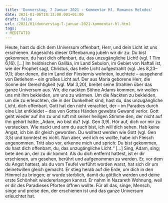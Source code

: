 ```yaml
---
title: 'Donnerstag, 7 Januar 2021 : Kommentar Hl. Romanos Melodos'
date: 2021-01-06T18:13:00.001+01:00
draft: false
url: /2021/01/donnerstag-7-januar-2021-kommentar-hl.html
tags: 
- MEDITATIO
---
```


Heute, hast du dich dem Universum offenbart, Herr, und dein Licht ist uns erschienen. Angesichts dieser Offenbarung jubeln wir dir zu: Du bist gekommen, du hast dich offenbart, du, das unzugängliche Licht! (vgl. 1 Tim 6,16). \[…\] Im heidnischen Galiläa, im Land Sebulon, im Gebiet von Naftali ist, wie der Prophet sagt, Christus, das helle Licht aufgestrahlt (vgl. Jes 8,23–9,1); über denen, die im Land der Finsternis wohnten, leuchtete – ausgehend von Betlehem – ein großes Licht auf. Der aus Maria geborene Herr, die Sonne der Gerechtigkeit (vgl. Mal 3,20), breitet seine Strahlen über das ganze Universum aus. Wir, die nackten Söhne Adams kommen, wir wollen uns mit ihm bekleiden, um uns zu wärmen. Um die Nackten zu bekleiden, um die zu erleuchten, die in der Dunkelheit sind, hast du, das unzugängliche Licht, dich offenbart. Gott hat den nicht verachtet, der – im Paradies durch eine List entkleidet – das von Gottes Händen gewebte Gewand verlor. Gott geht wieder auf ihn zu und ruft mit seiner heiligen Stimme den, der nicht auf ihn gehört hatte: „Adam, wo bist du? (vgl. Gen 3,9). Hör auf, dich vor mir zu verstecken. Wie nackt und arm du auch bist, ich will dich sehen. Hab keine Angst, ich bin dir gleich geworden. Du wolltest werden wie Gott (vgl. Gen 3,5) und konntest es nicht. Nun aber, weil ich es wollte, habe ich Fleisch angenommen. Tritt also vor, erkenne mich und sprich: Du bist gekommen, du hast dich offenbart, du, das unzugängliche Licht.“ \[…\] Sing, Adam, sing; bete den an, der zu dir kommt. Als du dich entfernt hattest, ist er dir erschienen, um gesehen, berührt und aufgenommen zu werden. Er, vor dem du Angst hattest, als du vom Teufel verführt worden warst, hat sich dir um deinetwillen gleich gemacht. Er stieg herab auf die Erde, um dich in den Himmel zu bringen; er wurde sterblich, damit du göttlich werden und deine erste Schönheit wiedererlangen kannst. Er nahm in Nazareth Wohnung, weil er dir des Paradieses Pforten öffnen wollte. Für all das, singe, Mensch, singe und preise den, der erschienen ist und das ganze Universum erleuchtet hat.